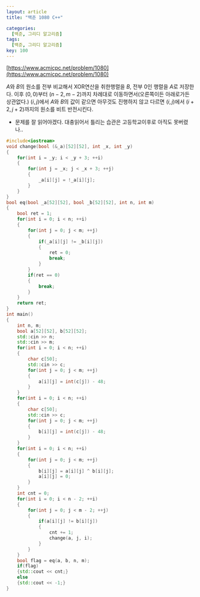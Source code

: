 ```yaml
---
layout: article
title: "백준 1080 C++"

categories:
  [백준, 그리디 알고리즘]
tags:
  [백준, 그리디 알고리즘]
key: 100
---
```


[https://www.acmicpc.net/problem/1080](https://www.acmicpc.net/problem/1080)

$A$와 $B$의 원소를 전부 비교해서 XOR연산을 취한행렬을 $B$, 전부 $0$인 행렬을 $A$로 저장한다. 이후 $(0, 0)$부터 $(n - 2, m - 2)$까지 차례대로 이동하면서(오른쪽이든 아래로가든 상관없다.) $(i,j)$에서 $A$와 $B$의 값이 같으면 아무것도 진행하지 않고 다르면 $(i, j)$에서 $(i + 2, j + 2)$까지의 원소를 비트 반전시킨다. 

- 문제를 잘 읽어야겠다. 대충읽어서 틀리는 습관은 고등학교이후로 아직도 못버렸나..

``` c++
#include<iostream>
void change(bool (&_a)[52][52], int _x, int _y)
{
    for(int i = _y; i < _y + 3; ++i)
    {
        for(int j = _x; j < _x + 3; ++j)
        {
            _a[i][j] = !_a[i][j];
        }
    }
}
bool eq(bool _a[52][52], bool _b[52][52], int n, int m)
{
    bool ret = 1;
    for(int i = 0; i < n; ++i)
    {
        for(int j = 0; j < m; ++j)
        {
            if(_a[i][j] != _b[i][j])
            {
                ret = 0;
                break;
            }
        }
        if(ret == 0)
        {
            break;
        }
    }
    return ret;
}
int main()
{
    int n, m;
    bool a[52][52], b[52][52];
    std::cin >> n;
    std::cin >> m;
    for(int i = 0; i < n; ++i)
    {
        char c[50];
        std::cin >> c;
        for(int j = 0; j < m; ++j)
        {
            a[i][j] = int(c[j]) - 48;
        }
    }
    for(int i = 0; i < n; ++i)
    {
        char c[50];
        std::cin >> c;
        for(int j = 0; j < m; ++j)
        {
            b[i][j] = int(c[j]) - 48;
        }
    }
    for(int i = 0; i < n; ++i)
    {
        for(int j = 0; j < m; ++j)
        {
            b[i][j] = a[i][j] ^ b[i][j];
            a[i][j] = 0;
        }
    }
    int cnt = 0;
    for(int i = 0; i < n - 2; ++i)
    {
        for(int j = 0; j < m - 2; ++j)
        {
            if(a[i][j] != b[i][j])
            {
                cnt += 1;
                change(a, j, i);
            }
        }
    }
    bool flag = eq(a, b, n, m);
    if(flag)
    {std::cout << cnt;}
    else
    {std::cout << -1;}
}
```